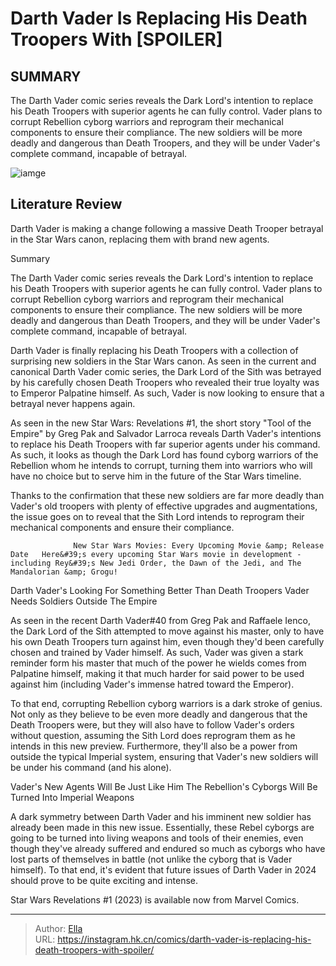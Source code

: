 # Darth Vader Is Replacing His Death Troopers With [SPOILER]


## SUMMARY 



  The Darth Vader comic series reveals the Dark Lord&#39;s intention to replace his Death Troopers with superior agents he can fully control.   Vader plans to corrupt Rebellion cyborg warriors and reprogram their mechanical components to ensure their compliance.   The new soldiers will be more deadly and dangerous than Death Troopers, and they will be under Vader&#39;s complete command, incapable of betrayal.  

![iamge](https://static1.srcdn.com/wordpress/wp-content/uploads/2023/12/darth-vader-and-star-wars-death-troopers-1.jpg)

## Literature Review

Darth Vader is making a change following a massive Death Trooper betrayal in the Star Wars canon, replacing them with brand new agents.





Summary

  The Darth Vader comic series reveals the Dark Lord&#39;s intention to replace his Death Troopers with superior agents he can fully control.   Vader plans to corrupt Rebellion cyborg warriors and reprogram their mechanical components to ensure their compliance.   The new soldiers will be more deadly and dangerous than Death Troopers, and they will be under Vader&#39;s complete command, incapable of betrayal.  







Darth Vader is finally replacing his Death Troopers with a collection of surprising new soldiers in the Star Wars canon. As seen in the current and canonical Darth Vader comic series, the Dark Lord of the Sith was betrayed by his carefully chosen Death Troopers who revealed their true loyalty was to Emperor Palpatine himself. As such, Vader is now looking to ensure that a betrayal never happens again.

As seen in the new Star Wars: Revelations #1, the short story &#34;Tool of the Empire&#34; by Greg Pak and Salvador Larroca reveals Darth Vader&#39;s intentions to replace his Death Troopers with far superior agents under his command. As such, it looks as though the Dark Lord has found cyborg warriors of the Rebellion whom he intends to corrupt, turning them into warriors who will have no choice but to serve him in the future of the Star Wars timeline.

          




Thanks to the confirmation that these new soldiers are far more deadly than Vader&#39;s old troopers with plenty of effective upgrades and augmentations, the issue goes on to reveal that the Sith Lord intends to reprogram their mechanical components and ensure their compliance.

                  New Star Wars Movies: Every Upcoming Movie &amp; Release Date   Here&#39;s every upcoming Star Wars movie in development - including Rey&#39;s New Jedi Order, the Dawn of the Jedi, and The Mandalorian &amp; Grogu!   


 Darth Vader&#39;s Looking For Something Better Than Death Troopers 
Vader Needs Soldiers Outside The Empire
          

As seen in the recent Darth Vader#40 from Greg Pak and Raffaele Ienco, the Dark Lord of the Sith attempted to move against his master, only to have his own Death Troopers turn against him, even though they&#39;d been carefully chosen and trained by Vader himself. As such, Vader was given a stark reminder form his master that much of the power he wields comes from Palpatine himself, making it that much harder for said power to be used against him (including Vader&#39;s immense hatred toward the Emperor).




To that end, corrupting Rebellion cyborg warriors is a dark stroke of genius. Not only as they believe to be even more deadly and dangerous that the Death Troopers were, but they will also have to follow Vader&#39;s orders without question, assuming the Sith Lord does reprogram them as he intends in this new preview. Furthermore, they&#39;ll also be a power from outside the typical Imperial system, ensuring that Vader&#39;s new soldiers will be under his command (and his alone).



 Vader&#39;s New Agents Will Be Just Like Him 
The Rebellion&#39;s Cyborgs Will Be Turned Into Imperial Weapons
          

A dark symmetry between Darth Vader and his imminent new soldier has already been made in this new issue. Essentially, these Rebel cyborgs are going to be turned into living weapons and tools of their enemies, even though they&#39;ve already suffered and endured so much as cyborgs who have lost parts of themselves in battle (not unlike the cyborg that is Vader himself). To that end, it&#39;s evident that future issues of Darth Vader in 2024 should prove to be quite exciting and intense.




Star Wars Revelations #1 (2023) is available now from Marvel Comics.



---

> Author: [Ella](https://instagram.hk.cn/)  
> URL: https://instagram.hk.cn/comics/darth-vader-is-replacing-his-death-troopers-with-spoiler/  

